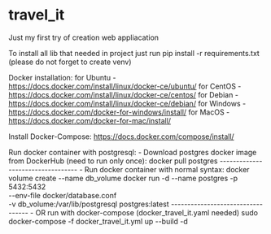 # travel_it
Just my first try of creation web appliacation


To install all lib that needed in project just run pip install -r requirements.txt
(please do not forget to create venv)

Docker installation:
    for Ubuntu - https://docs.docker.com/install/linux/docker-ce/ubuntu/
    for CentOS - https://docs.docker.com/install/linux/docker-ce/centos/
    for Debian - https://docs.docker.com/install/linux/docker-ce/debian/
    for Windows - https://docs.docker.com/docker-for-windows/install/
    for MacOS - https://docs.docker.com/docker-for-mac/install/
    
Install Docker-Compose:
    https://docs.docker.com/compose/install/
    
Run docker container with postgresql:
    - Download postgres docker image from DockerHub (need to run only once):
        docker pull postgres
    ----------------------------------
    - Run docker container with normal syntax:
        docker volume create --name db_volume
        docker run -d --name postgres -p 5432:5432 \
           --env-file docker/database.conf \
           -v db_volume:/var/lib/postgresql postgres:latest
    ----------------------------------
    - OR run with docker-compose (docker_travel_it.yaml needed)
        sudo docker-compose -f docker_travel_it.yml up --build -d